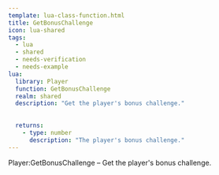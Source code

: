 ```yaml
---
template: lua-class-function.html
title: GetBonusChallenge
icon: lua-shared
tags:
  - lua
  - shared
  - needs-verification
  - needs-example
lua:
  library: Player
  function: GetBonusChallenge
  realm: shared
  description: "Get the player's bonus challenge."
  
  
  returns:
    - type: number
      description: "The player's bonus challenge."
---
```


<div class="lua__search__keywords">
Player:GetBonusChallenge &#x2013; Get the player's bonus challenge.
</div>
